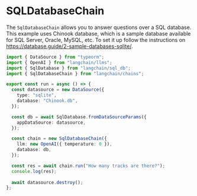 # SQLDatabaseChain

The `SqlDatabaseChain` allows you to answer questions over a SQL database.
This example uses Chinook database, which is a sample database available for SQL Server, Oracle, MySQL, etc.
To set it up follow the instructions on https://database.guide/2-sample-databases-sqlite/.

```typescript
import { DataSource } from "typeorm";
import { OpenAI } from "langchain/llms";
import { SqlDatabase } from "langchain/sql_db";
import { SqlDatabaseChain } from "langchain/chains";

export const run = async () => {
  const datasource = new DataSource({
    type: "sqlite",
    database: "Chinook.db",
  });

  const db = await SqlDatabase.fromDataSourceParams({
    appDataSource: datasource,
  });

  const chain = new SqlDatabaseChain({
    llm: new OpenAI({ temperature: 0 }),
    database: db,
  });

  const res = await chain.run("How many tracks are there?");
  console.log(res);
  
  await datasource.destroy();
};
```
